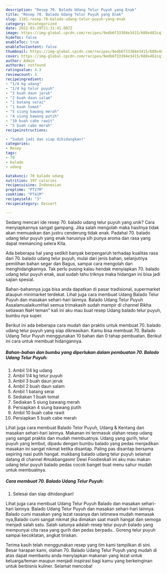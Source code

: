 ```yaml
---
description: "Resep 70. Balado Udang Telur Puyuh yang Enak"
title: "Resep 70. Balado Udang Telur Puyuh yang Enak"
slug: 1101-resep-70-balado-udang-telur-puyuh-yang-enak
category: Uncategorized
date: 2022-03-29T21:31:41.007Z
image: https://img-global.cpcdn.com/recipes/9edb6f33384e3415/680x482cq70/70-balado-udang-telur-puyuh-foto-resep-utama.jpg
hideToc: false
enableToc: true
enableTocContent: false
thumbnail: https://img-global.cpcdn.com/recipes/9edb6f33384e3415/680x482cq70/70-balado-udang-telur-puyuh-foto-resep-utama.jpg
cover: https://img-global.cpcdn.com/recipes/9edb6f33384e3415/680x482cq70/70-balado-udang-telur-puyuh-foto-resep-utama.jpg
author: Admin
authorAv: notfound
ratingvalue: 4.3
reviewcount: 3
recipeingredient:
- "1/4 kg udang"
- "1/4 kg telur puyuh"
- "3 buah daun jeruk"
- "2 buah daun salam"
- "1 batang serai"
- "1 buah tomat"
- "5 siung bawang merah"
- "4 siung bawang putih"
- "10 buah cabe rawit"
- "5 buah cabe merah"
recipeinstructions:

- "Sudah jadi dan siap dihidangkan!"
categories:
- Resep
tags:
- 70
- balado
- udang

katakunci: 70 balado udang 
nutrition: 197 calories
recipecuisine: Indonesian
preptime: "PT27M"
cooktime: "PT41M"
recipeyield: "3"
recipecategory: Dessert

---
```





Sedang mencari ide resep 70. balado udang telur puyuh yang unik? Cara menyiapkannya sangat gampang. Jika salah mengolah maka hasilnya tidak akan memuaskan dan justru cenderung tidak enak. Padahal 70. balado udang telur puyuh yang enak harusnya sih punya aroma dan rasa yang dapat memancing selera Kita.





Ada beberapa hal yang sedikit banyak berpengaruh terhadap kualitas rasa dari 70. balado udang telur puyuh, mulai dari jenis bahan, selanjutnya pemilihan bahan segar dan Bagus, sampai cara mengolah dan menghidangkannya. Tak perlu pusing kalau hendak menyiapkan 70. balado udang telur puyuh enak,      asal sudah tahu triknya maka hidangan ini bisa jadi sajian spesial.














Bahan-bahannya juga bisa anda dapatkan di pasar tradisional, supermarket ataupun minimarket terdekat. Lihat juga cara membuat Udang Balado Telur Puyuh dan masakan sehari-hari lainnya. Balado Udang Telur Puyuh AssalamualaikumHaii semua trimakasih sudah mampir di channel Rikha setiawan NaH teman&#34; kali ini aku mau buat resep Udang balado telur puyuh, bumbu nya super.






Berikut ini ada beberapa cara mudah dan praktis untuk membuat 70. balado udang telur puyuh yang siap dikreasikan. Kamu bisa membuat 70. Balado Udang Telur Puyuh menggunakan 10 bahan dan 0 tahap pembuatan. Berikut ini cara untuk membuat hidangannya.

<!--inarticleads1-->

##### Bahan-bahan dan bumbu yang diperlukan dalam pembuatan 70. Balado Udang Telur Puyuh:

1. Ambil 1/4 kg udang
1. Ambil 1/4 kg telur puyuh
1. Ambil 3 buah daun jeruk
1. Ambil 2 buah daun salam
1. Ambil 1 batang serai
1. Sediakan 1 buah tomat
1. Sediakan 5 siung bawang merah
1. Persiapkan 4 siung bawang putih
1. Ambil 10 buah cabe rawit
1. Persiapkan 5 buah cabe merah


Lihat juga cara membuat Balado Telor Puyuh, Udang &amp; Kentang dan masakan sehari-hari lainnya. Makanan ini termasuk olahan resep udang yang sangat praktis dan mudah membuatnya. Udang yang gurih, telur puyuh yang lembut, dipadu dengan bumbu balado yang pedas menjadikan masakan ini sangat nikmat ketika disantap. Paling pas disantap bersama sepiring nasi putih hangat. mukbang balado udang telur puyuh selamat datang di channel #mukbangasmr Dewi Foodieskali ini aku mau makan udang telur puyuh balado pedas cocok banget buat menu sahur mudah untuk membuatnya. 

<!--inarticleads2-->

##### Cara membuat 70. Balado Udang Telur Puyuh:


1. Selesai dan siap dihidangkan!

Lihat juga cara membuat Udang Telur Puyuh Balado dan masakan sehari-hari lainnya. Balado Udang Telur Puyuh dan masakan sehari-hari lainnya. Balado cumi masakan yang lezat rasanya dan istimewa mudah memasak nya,Balado cumi sangat nikmat jika dimakan saat masih hangat dan semoga menjadi salah satu. Salah satunya adalah resep telur puyuh balado yang mempunyai cita rasa yang gurih dan pedas berpadu.. Goreng telur puyuh sampai kecoklatan, angkat tiriskan. 

Terima kasih telah menggunakan resep yang tim kami tampilkan di sini. Besar harapan kami, olahan 70. Balado Udang Telur Puyuh yang mudah di atas dapat membantu anda menyiapkan makanan yang lezat untuk keluarga/teman maupun menjadi inspirasi bagi kamu yang berkeinginan untuk berbisnis kuliner. Selamat mencoba!

